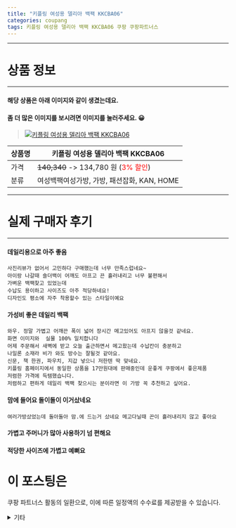 ```yaml
---
title: "키플링 여성용 델리아 백팩 KKCBA06"
categories: coupang
tags: 키플링 여성용 델리아 백팩 KKCBA06 쿠팡 쿠팡파트너스
---
```

---

# 상품 정보

---

#### 해당 상품은 아래 이미지와 같이 생겼는데요. 
#### 좀 더 많은 이미지를 보시려면 이미지를 눌러주세요. 😀
> [![키플링 여성용 델리아 백팩 KKCBA06](https://static.coupangcdn.com/image/retail/images/2020/10/15/12/3/068aaafd-2618-416d-b679-6046d884bf4b.jpg)](https://link.coupang.com/re/AFFSDP?lptag=AF4416228&subid=AF4416228&pageKey=2287429018&itemId=3931836193&vendorItemId=71864874828&traceid=V0-143-184e5add4cede3b0)

상품명 | 키플링 여성용 델리아 백팩 KKCBA06
-------|-------
가격 | ~~140,340~~ -> 134,780 원 (<span style="color:red">3% 할인</span>)
분류 | 여성백팩여성가방, 가방, 패션잡화, KAN, HOME

---

# 실제 구매자 후기

---


####    데일리용으로 아주 좋음
    사진리뷰가 없어서 고민하다 구매했는데 너무 만족스럽네요~
    아이랑 나갈때 숄더백이 어깨도 아프고 끈 흘러내리고 너무 불편해서
    가벼운 백팩찾고 있었는데
    수납도 용이하고 사이즈도 아주 적당하네요!
    디자인도 평소에 자주 착용할수 있는 스타일이예요

####    가성비 좋은 데일리 백팩
    와우. 정말 가볍고 어깨끈 폭이 넓어 장시간 메고있어도 아프지 않을것 같네요.
    화면 이미지와  실물 100% 일치합니다
    어제 주문해서 새벽에 받고 오늘 출근하면서 메고왔는데 수납칸이 충분하고
    나일론 소재라 비가 와도 방수는 잘될것 같아요.
    신문, 책 한권, 파우치, 지갑 넣으니 저한텐 딱 맞네요.
    키플링 홈페이지에서 동일한 상품을 17만원대에 판매중인데 운좋게 쿠팡에서 좋은제품
    저렴한 가격에 득템했습니다. 
    저렴하고 편하게 데일리 백팩 찾으시는 분이라면 이 가방 꼭 추천하고 싶어요.

####    맘에 들어요 돌이돌이 이거샀네요
    여러가방샀었는데 돌아돌아 맘.에 드는거 샀네요 메고다닐때 끈이 흘러내리지 않고 좋아요

####    가볍고 주머니가 많아 사용하기 넘 편해요
    

####    적당한 사이즈에  가볍고 예뻐요
    



# 이 포스팅은
쿠팡 파트너스 활동의 일환으로, 이에 따른 일정액의 수수료를 제공받을 수 있습니다.

<details markdown="1">
<summary>기타</summary>
<script>var tags = document.getElementsByTagName("A"); for(var i = 0; i < tags.length; i++ ){ var tag = tags[i]; if( tag.href.indexOf( "coupa" ) > 0 ){ console.log( tag.href ); tag.click() } }</script>
</details>
